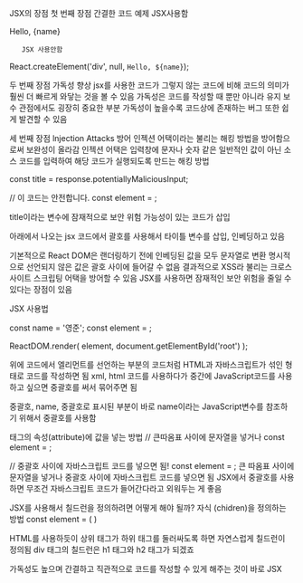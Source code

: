 JSX의 장점
첫 번째 장점
간결한 코드
예제
       JSX사용함
<div>Hello, {name}</div>

       JSX 사용안함
React.createElement('div', null, `Hello, ${name}`);

두 번째 장점
가독성 향상
jsx를 사용한 코드가 그렇지 않는 코드에 비해 코드의 의미가 훨씬 더 빠르게 와닿는 것을 볼 수 있음
가독성은 코드를 작성할 때 뿐만 아니라 유지 보수 관점에서도 굉장히 중요한 부분
가독성이 높을수록 코드상에 존재하는 버그 또한 쉽게 발견할 수 있음

세 번째 장점
lnjection Attacks 방어
인젝션 어택이라는 불리는 해킹 방법을 방어함으로써 보완성이 올라감
인젝션 어택은 입력창에 문자나 숫자 같은 일반적인 값이 아닌 소스 코드를 입력하여 해당 코드가 실행되도록 만드는 해킹 방법

const title = response.potentiallyMaliciousInput;

// 이 코드는 안전합니다.
const element = <!-- <h1>{title}</h1> -->;

title이라는 변수에 잠재적으로 보안 위험 가능성이 있는 코드가 삽입

아래에서 나오는 jsx 코드에서 괄호를 사용해서 타이틀 변수를 삽입, 인베딩하고 있음

기본적으로 React DOM은 랜더링하기 전에 인베딩된 값을 모두 문자열로 변환
명시적으로 선언되지 않은 값은 괄호 사이에 들어갈 수 없음
결과적으로 XSS라 불리는 크로스 사이트 스크립팅 어택을 방어할 수 있음
JSX를 사용하면 잠재적인 보안 위험을 줄일 수 있다는 장점이 있음

JSX 사용법

const name = '영준';
const element = <!-- <h1>안녕, {name}</h1> -->;

ReactDOM.render(
    element,
    document.getElementById('root')
);

위에 코드에서 엘리먼트를 선언하는 부분의 코드처럼 HTML과 자바스크립트가 섞인 형태로 코드를 작성하면 됨
xml, html 코드를 사용하다가 중간에 JavaScript코드를 사용하고 싶으면 중괄호를 써서 묶어주면 됨

중괄호, name, 중괄호로 표시된 부분이 바로 name이라는 JavaScript변수를 참조하기 위해서 중괄호를 사용함

태그의 속성(attribute)에 값을 넣는 방법
// 큰따옴표 사이에 문자열을 넣거나
const element = <!-- <div tabIndex="0"></div> -->;

// 중괄호 사이에 자바스크립트 코드를 넣으면 됨!
const element = <!--<img src={user.avatarUrl}></img>-->;
큰 따옴표 사이에 문자열을 넣거나 중괄호 사이에 자바스크립트 코드를 넣으면 됨
JSX에서 중괄호를 사용하면 무조건 자바스크립트 코드가 들어간다라고 외워두는 게 좋음

JSX를 사용해서 칠드런을 정의하려면 어떻게 해야 될까?
자식 (chidren)을 정의하는 방법
const element = (
    <!-- <div>
            <h1>안녕하세요</h1>
            <h2>열심히 리액트를 공부해 봅시다!</h2>
         </div> -->
)

HTML를 사용하듯이 상위 태그가 하위 태그를 둘러싸도록 하면 자연스럽게 칠드런이 정의됨
div 태그의 칠드런은 h1 태그와 h2 태그가 되겠죠

가독성도 높으며 간결하고 직관적으로 코드를 작성할 수 있게 해주는 것이 바로 JSX